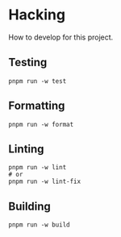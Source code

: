 # Hacking

How to develop for this project.

## Testing

```shell
pnpm run -w test
```

## Formatting

```shell
pnpm run -w format
```

## Linting

```shell
pnpm run -w lint
# or
pnpm run -w lint-fix
```

## Building

```shell
pnpm run -w build
```
